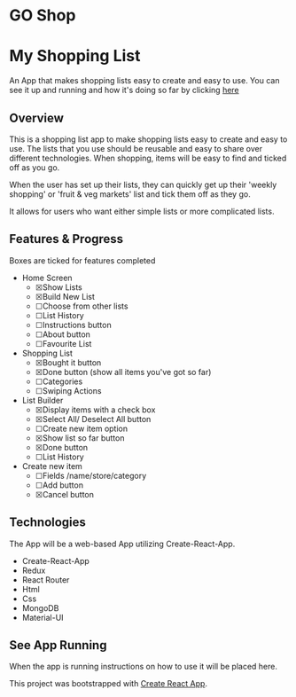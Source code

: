 # GO Shop

# My Shopping List

An App that makes shopping lists easy to create and easy to use.
You can see it up and running and how it's doing so far by clicking [here](https://gregatgit.github.io/go-shop/)

## Overview

This is a shopping list app to make shopping lists easy to create and easy to use. The lists that you use should be reusable and easy to share over different technologies. When shopping, items will be easy to find and ticked off as you go.

When the user has set up their lists, they can quickly get up their &#39;weekly shopping&#39; or &#39;fruit &amp; veg markets&#39; list and tick them off as they go.

It allows for users who want either simple lists or more complicated lists.

## Features &amp; Progress

Boxes are ticked for features completed

- Home Screen
  - ☒Show Lists
  - ☒Build New List
  - ☐Choose from other lists
  - ☐List History
  - ☐Instructions button
  - ☐About button
  - ☐Favourite List
- Shopping List
  - ☒Bought it button
  - ☒Done button (show all items you&#39;ve got so far)
  - ☐Categories
  - ☐Swiping Actions
- List Builder
  - ☒Display items with a check box
  - ☒Select All/ Deselect All button
  - ☐Create new item option
  - ☒Show list so far button
  - ☒Done button
  - ☐List History
- Create new item
  - ☐Fields /name/store/category
  - ☐Add button
  - ☒Cancel button

## Technologies

The App will be a web-based App utilizing Create-React-App.

- Create-React-App
- Redux
- React Router
- Html
- Css
- MongoDB
- Material-UI

## See App Running

When the app is running instructions on how to use it will be placed here.

This project was bootstrapped with [Create React App](https://github.com/facebookincubator/create-react-app).

